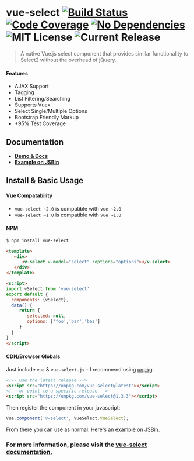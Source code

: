 # vue-select [![Build Status](https://travis-ci.org/sagalbot/vue-select.svg?branch=master)](https://travis-ci.org/sagalbot/vue-select) [![Code Coverage](https://img.shields.io/codeclimate/coverage/github/sagalbot/vue-select.svg?style=flat-square)](https://codeclimate.com/github/sagalbot/vue-select) [![No Dependencies](https://img.shields.io/gemnasium/sagalbot/vue-select.svg?style=flat-square)](https://gemnasium.com/github.com/sagalbot/vue-select) ![MIT License](https://img.shields.io/github/license/sagalbot/vue-select.svg?style=flat-square) ![Current Release](https://img.shields.io/github/release/sagalbot/vue-select.svg?style=flat-square)

> A native Vue.js select component that provides similar functionality to Select2 without the overhead of jQuery.

#### Features
- AJAX Support
- Tagging
- List Filtering/Searching
- Supports Vuex
- Select Single/Multiple Options
- Bootstrap Friendly Markup
- +95% Test Coverage

## Documentation
- **[Demo & Docs](http://sagalbot.github.io/vue-select/)**
- **[Example on JSBin](http://jsbin.com/saxaru/5/edit?html,js,output)**

## Install & Basic Usage

#### Vue Compatability
- `vue-select ~2.0` is compatible with `vue ~2.0`
- `vue-select ~1.0` is compatible with `vue ~1.0`

#### NPM

```bash
$ npm install vue-select
```

```html
<template>
   <div>
      <v-select v-model="select" :options="options"></v-select>
   </div>
</template>

<script>
import vSelect from 'vue-select'
export default {
  components: {vSelect},
  data() {
     return {
        selected: null,
        options: ['foo','bar','baz']
     }
  }
}
</script>
```

#### CDN/Browser Globals

Just include `vue` & `vue-select.js` - I recommend using [unpkg](https://unpkg.com/#/).

```html
<!-- use the latest release -->
<script src="https://unpkg.com/vue-select@latest"></script>
<!-- or point to a specific release -->
<script src="https://unpkg.com/vue-select@1.3.3"></script>
```
Then register the component in your javascript:

```js
Vue.component('v-select', VueSelect.VueSelect);
```

From there you can use as normal. Here's an [example on JSBin](http://jsbin.com/saxaru/5/edit?html,js,output).

### For more information, please visit the [vue-select documentation.](https://sagalbot.github.io/vue-select)
